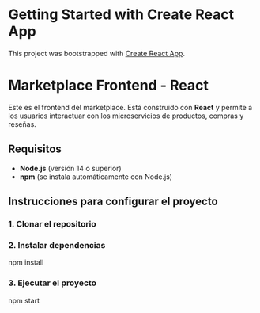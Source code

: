 # Getting Started with Create React App

This project was bootstrapped with [Create React App](https://github.com/facebook/create-react-app).


# Marketplace Frontend - React

Este es el frontend del marketplace. Está construido con **React** y permite a los usuarios interactuar con los microservicios de productos, compras y reseñas.

## Requisitos

- **Node.js** (versión 14 o superior)
- **npm** (se instala automáticamente con Node.js)

## Instrucciones para configurar el proyecto

### 1. Clonar el repositorio

### 2. Instalar dependencias
npm install
### 3. Ejecutar el proyecto
npm start
